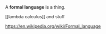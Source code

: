 A **formal language** is a thing.

[[lambda calculus]] and stuff

https://en.wikipedia.org/wiki/Formal_language